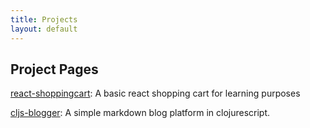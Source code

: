 ```yaml
---
title: Projects
layout: default
---
```


## Project Pages

[react-shoppingcart](http://scheme.rocks/react-shoppingcart/): A basic react shopping cart for learning purposes

[cljs-blogger](http://scheme.rocks/cljs-blogger/): A simple markdown blog platform in clojurescript.
